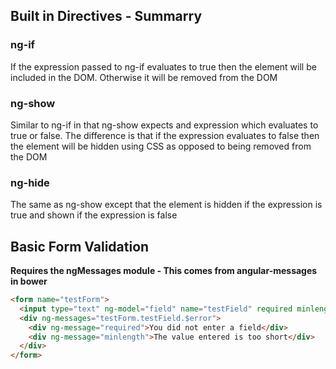 ## Built in Directives - Summarry ##

### ng-if ###
If the expression passed to ng-if evaluates to true then the element will be included in the DOM. Otherwise it will be removed from the DOM

### ng-show ###
Similar to ng-if in that ng-show expects and expression which evaluates to true or false. The difference is that if the expression evaluates to false then the element will be hidden using CSS as opposed to being removed from the DOM

### ng-hide ###
The same as ng-show except that the element is hidden if the expression is true and shown if the expression is false

## Basic Form Validation ##
**Requires the ngMessages module - This comes from angular-messages in bower**

```html
<form name="testForm">
  <input type="text" ng-model="field" name="testField" required minlength="5"/>
  <div ng-messages="testForm.testField.$error">
    <div ng-message="required">You did not enter a field</div>
    <div ng-message="minlength">The value entered is too short</div>
  </div>
</form>
```


